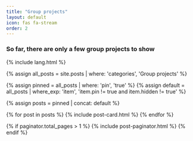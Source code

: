 ```yaml
---
title: "Group projects"
layout: default
icon: fas fa-stream
order: 2
---
```


<h3>So far, there are only a few group projects to show</h3>

{% include lang.html %}

{% assign all_posts = site.posts | where: 'categories', 'Group projects' %}

{% assign pinned = all_posts | where: 'pin', 'true' %}
{% assign default = all_posts | where_exp: 'item', 'item.pin != true and item.hidden != true' %}

{% assign posts = pinned | concat: default %}

<div id="post-list" class="flex-grow-1 px-xl-1">
  {% for post in posts %}
    {% include post-card.html %}
  {% endfor %}
</div>
<!-- #post-list -->

{% if paginator.total_pages > 1 %}
  {% include post-paginator.html %}
{% endif %}